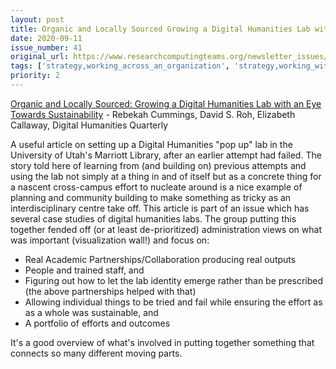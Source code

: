 ```yaml
---
layout: post
title: Organic and Locally Sourced Growing a Digital Humanities Lab with an Eye Towards Sustainability - Rebekah Cummings, David S. Roh, Elizabeth Callaway, Digital Humanities Quarterly
date: 2020-09-11
issue_number: 41
original_url: https://www.researchcomputingteams.org/newsletter_issues/0041
tags: ['strategy,working_across_an_organization', 'strategy,working_with_stakeholders', 'strategy,working_with_decision_makers', 'working_with_a_research_community,digital_humanities']
priority: 2
---
```


<!-- markdownlint-disable MD033 -->
<!-- markdownlint-disable MD041 -->
<!-- markdownlint-disable MD049 -->

[Organic and Locally Sourced: Growing a Digital Humanities Lab with an Eye Towards Sustainability](http://www.digitalhumanities.org/dhq/vol/14/3/000470/000470.html) - Rebekah Cummings, David S. Roh, Elizabeth Callaway, Digital Humanities Quarterly

A useful article on setting up a Digital Humanities "pop up" lab in the University of Utah's Marriott Library, after an earlier attempt had failed. The story told here of learning from (and building on) previous attempts and using the lab not simply at a thing in and of itself but as a concrete thing for a nascent cross-campus effort to nucleate around is a nice example of planning and community building to make something as tricky as an interdisciplinary centre take off. This article is part of an issue which has several case studies of digital humanities labs.
The group putting this together fended off (or at least de-prioritized) administration views on what was important (visualization wall!) and focus on:

- Real Academic Partnerships/Collaboration producing real outputs
- People and trained staff, and
- Figuring out how to let the lab identity emerge rather than be prescribed (the above partnerships helped with that)
- Allowing individual things to be tried and fail while ensuring the effort as as a whole was sustainable, and
- A portfolio of efforts and outcomes

It's a good overview of what's involved in putting together something that connects so many different moving parts.
